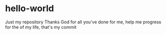 # hello-world
Just my repository
Thanks God for all you've done for me, help me progress for the of my life, that's my commit
